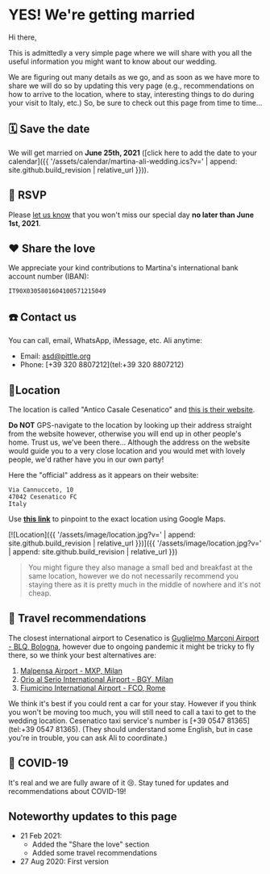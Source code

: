 # YES! We're getting married

Hi there,

This is admittedly a very simple page where we will share with you all the useful information you might want to know about our wedding.

We are figuring out many details as we go, and as soon as we have more to share we will do so by updating this very page (e.g., recommendations on how to arrive to the location, where to stay, interesting things to do during your visit to Italy, etc.) So, be sure to check out this page from time to time…


## 🗓️ Save the date

We will get married on **June 25th, 2021** ([click here to add the date to your calendar]({{ '/assets/calendar/martina-ali-wedding.ics?v=' | append: site.github.build_revision | relative_url }})).


## 📮 RSVP

Please [let us know](mailto:asd@pittle.org) that you won't miss our special day **no later than June 1st, 2021**.


## ❤️ Share the love

We appreciate your kind contributions to Martina's international bank account number (IBAN):

```
IT90X0305801604100571215049
```


## ☎️ Contact us

You can call, email, WhatsApp, iMessage, etc. Ali anytime:

* Email: [asd@pittle.org](mailto:asd@pittle.org)
* Phone: [+39 320 8807212](tel:+39 320 8807212)


## 📍Location

The location is called "Antico Casale Cesenatico" and <a href="http://anticocasalecesenatico.com" target="_blank" rel="noopener noreferrer">this is their website</a>.

**Do NOT** GPS-navigate to the location by looking up their address straight from the website however, otherwise you will end up in other people's home. Trust us, we've been there… Although the address on the website would guide you to a very close location and you would met with lovely people, we'd rather have you in our own party!

Here the "official" address as it appears on their website:

```
Via Cannucceto, 10
47042 Cesenatico FC
Italy
```

Use <a href="https://goo.gl/maps/HDcbyhjBNG72bNDD9" target="_blank" rel="noopener noreferrer">**this link**</a> to pinpoint to the exact location using Google Maps.

[![Location]({{ '/assets/image/location.jpg?v=' | append: site.github.build_revision | relative_url }})]({{ '/assets/image/location.jpg?v=' | append: site.github.build_revision | relative_url }})

> You might figure they also manage a small bed and breakfast at the same location, however we do not necessarily recommend you staying there as it is pretty much in the middle of nowhere and it's not cheap.


## 🚗 Travel recommendations

The closest international airport to Cesenatico is [Guglielmo Marconi Airport - BLQ, Bologna](https://www.bologna-airport.it/en/), however due to ongoing pandemic it might be tricky to fly there, so we think your best alternatives are:

1. [Malpensa Airport - MXP, Milan](https://www.milanomalpensa-airport.com/en/)
2. [Orio al Serio International Airport - BGY, Milan](https://www.milanbergamoairport.it/en/)
3. [Fiumicino International Airport - FCO, Rome](https://www.adr.it/web/aeroporti-di-roma-en-/)

We think it's best if you could rent a car for your stay. However if you think you won't be moving too much, you will still need to call a taxi to get to the wedding location. Cesenatico taxi service's number is [+39 0547 81365](tel:+39 0547 81365). (They should understand some English, but in case you're in trouble, you can ask Ali to coordinate.)


## 🦠 COVID-19

It's real and we are fully aware of it 😢. Stay tuned for updates and recommendations about COVID-19!


## Noteworthy updates to this page

- 21 Feb 2021:
  - Added the "Share the love" section
  - Added some travel recommendations
- 27 Aug 2020: First version
